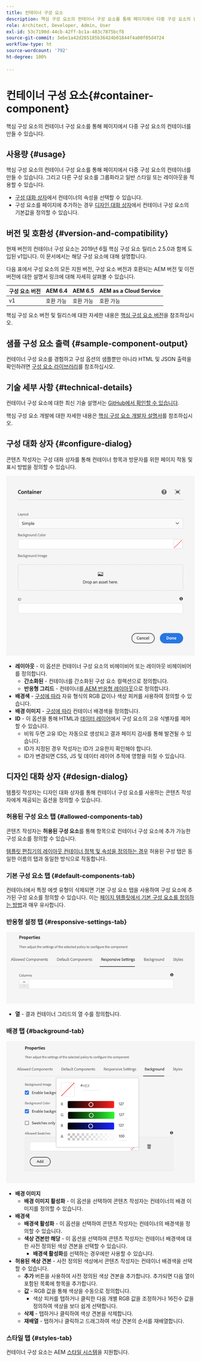 ```yaml
---
title: 컨테이너 구성 요소
description: 핵심 구성 요소의 컨테이너 구성 요소를 통해 페이지에서 다중 구성 요소의 컨테이너를 만들 수 있습니다.
role: Architect, Developer, Admin, User
exl-id: 53c7190d-44cb-42ff-bc1a-483c7875bcf8
source-git-commit: 3ebe1a42d265185b36424b01844f4a00f05d4724
workflow-type: ht
source-wordcount: '792'
ht-degree: 100%

---
```


# 컨테이너 구성 요소{#container-component}

핵심 구성 요소의 컨테이너 구성 요소를 통해 페이지에서 다중 구성 요소의 컨테이너를 만들 수 있습니다.

## 사용량 {#usage}

핵심 구성 요소의 컨테이너 구성 요소를 통해 페이지에서 다중 구성 요소의 컨테이너를 만들 수 있습니다. 그리고 다른 구성 요소를 그룹화라고 일반 스타일 또는 레이아웃을 적용할 수 있습니다.

* [구성 대화 상자](#configure-dialog)에서 컨테이너의 속성을 선택할 수 있습니다.
* 구성 요소를 페이지에 추가하는 경우 [디자인 대화 상자](#design-dialog)에서 컨테이너 구성 요소의 기본값을 정의할 수 있습니다.

## 버전 및 호환성 {#version-and-compatibility}

현재 버전의 컨테이너 구성 요소는 2019년 6월 핵심 구성 요소 릴리스 2.5.0과 함께 도입된 v1입니다. 이 문서에서는 해당 구성 요소에 대해 설명합니다.

다음 표에서 구성 요소의 모든 지원 버전, 구성 요소 버전과 호환되는 AEM 버전 및 이전 버전에 대한 설명서 링크에 대해 자세히 살펴볼 수 있습니다.

| 구성 요소 버전 | AEM 6.4 | AEM 6.5 | AEM as a Cloud Service |
|--- |--- |---|---|
| v1 | 호환 가능 | 호환 가능 | 호환 가능 |

핵심 구성 요소 버전 및 릴리스에 대한 자세한 내용은 [핵심 구성 요소 버전](/help/versions.md)을 참조하십시오.

## 샘플 구성 요소 출력 {#sample-component-output}

컨테이너 구성 요소를 경험하고 구성 옵션의 샘플뿐만 아니라 HTML 및 JSON 출력을 확인하려면 [구성 요소 라이브러리](https://adobe.com/go/aem_cmp_library_container_kr)를 참조하십시오.

## 기술 세부 사항 {#technical-details}

컨테이너 구성 요소에 대한 최신 기술 설명서는 [GitHub에서 확인할 수 있습니다](https://adobe.com/go/aem_cmp_tech_container_v1_kr).

핵심 구성 요소 개발에 대한 자세한 내용은 [핵심 구성 요소 개발자 설명서](/help/developing/overview.md)를 참조하십시오.

## 구성 대화 상자 {#configure-dialog}

콘텐츠 작성자는 구성 대화 상자를 통해 컨테이너 항목과 방문자를 위한 페이지 작동 및 표시 방법을 정의할 수 있습니다.

![컨테이너 구성 요소의 편집 대화 상자](/help/assets/container-edit.png)

* **레이아웃** - 이 옵션은 컨테이너 구성 요소의 비헤이비어 또는 레이아웃 비헤이비어를 정의합니다.
   * **간소화된** - 컨테이너를 간소화된 구성 요소 컬렉션으로 정의합니다.
   * **반응형 그리드** - 컨테이너를[ AEM 반응형 레이아웃](https://docs.adobe.com/content/help/en/experience-manager-cloud-service/sites/authoring/features/responsive-layout.html)으로 정의합니다.
* **배경색** - [구성에 따라](#background-tab) 자유 형식의 RGB 값이나 색상 피커를 사용하여 정의할 수 있습니다.
* **배경 이미지** - [구성에 따라](#background-tab) 컨테이너 배경색을 정의합니다.
* **ID** - 이 옵션을 통해 HTML과 [데이터 레이어](/help/developing/data-layer/overview.md)에서 구성 요소의 고유 식별자를 제어할 수 있습니다.
   * 비워 두면 고유 ID는 자동으로 생성되고 결과 페이지 검사를 통해 발견될 수 있습니다.
   * ID가 지정된 경우 작성자는 ID가 고유한지 확인해야 합니다.
   * ID가 변경되면 CSS, JS 및 데이터 레이어 추적에 영향을 미칠 수 있습니다.

## 디자인 대화 상자 {#design-dialog}

템플릿 작성자는 디자인 대화 상자를 통해 컨테이너 구성 요소를 사용하는 콘텐츠 작성자에게 제공되는 옵션을 정의할 수 있습니다.

### 허용된 구성 요소 탭 {#allowed-components-tab}

콘텐츠 작성자는 **허용된 구성 요소**&#x200B;를 통해 항목으로 컨테이너 구성 요소에 추가 가능한 구성 요소를 정의할 수 있습니다.

[템플릿 편집기의 레이아웃 컨테이너 정책 및 속성을 정의하는 경우](https://docs.adobe.com/content/help/en/experience-manager-cloud-service/sites/authoring/features/templates.html) 허용된 구성 탭은 동일한 이름의 탭과 동일한 방식으로 작동합니다.

### 기본 구성 요소 탭 {#default-components-tab}

컨테이너에서 특정 에셋 유형이 삭제되면 기본 구성 요소 탭을 사용하여 구성 요소에 추가된 구성 요소를 정의할 수 있습니다. 이는 [페이지 템플릿에서 기본 구성 요소를 정의하는 방법](https://docs.adobe.com/content/help/en/experience-manager-cloud-service/sites/authoring/features/templates.html)과 매우 유사합니다.

### 반응형 설정 탭 {#responsive-settings-tab}

![컨테이너 구성 요소의 편집 대화 상자 반응형 설정](/help/assets/container-design-responsive.png)

* **열** - 결과 컨테이너 그리드의 열 수를 정의합니다.

### 배경 탭 {#background-tab}

![컨테이너 구성 요소의 편집 대화 상자 배경 탭](/help/assets/container-design-background.png)

* **배경 이미지**
   * **배경 이미지 활성화** - 이 옵션을 선택하여 콘텐츠 작성자는 컨테이너의 배경 이미지를 정의할 수 있습니다.
* **배경색**
   * **배경색 활성화** - 이 옵션을 선택하여 콘텐츠 작성자는 컨테이너의 배경색을 정의할 수 있습니다.
   * **색상 견본만 해당** - 이 옵션을 선택하여 콘텐츠 작성자는 컨테이너 배경색에 대한 사전 정의된 색상 견본을 선택할 수 있습니다.
      * **배경색 활성화**&#x200B;를 선택하는 경우에만 사용할 수 있습니다.
* **허용된 색상 견본** - 사전 정의된 색상에서 콘텐츠 작성자는 컨테이너 배경색을 선택할 수 있습니다.
   * **추가** 버튼을 사용하여 사전 정의된 색상 견본을 추가합니다. 추가되면 다음 열이 포함된 목록에 항목을 추가합니다.
   * **값** - RGB 값을 통해 색상을 수동으로 정의합니다.
      * 색상 피커를 탭하거나 클릭한 다음 개별 RGB 값을 조정하거나 16진수 값을 정의하여 색상을 보다 쉽게 선택합니다.
   * **삭제** - 탭하거나 클릭하여 색상 견본을 삭제합니다.
   * **재배열** - 탭하거나 클릭하고 드래그하여 색상 견본의 순서를 재배열합니다.

### 스타일 탭 {#styles-tab}

컨테이너 구성 요소는 AEM [스타일 시스템](/help/get-started/authoring.md#component-styling)을 지원합니다.

